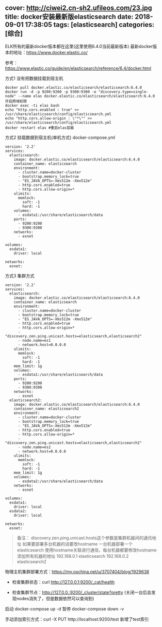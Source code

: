 cover: http://ciwei2.cn-sh2.ufileos.com/23.jpg
title: docker安装最新版elasticsearch
date: 2018-09-01 17:38:05
tags: [elasticsearch]
categories: [综合]
---
ELK所有的最新docker版本都在这里(这里使用6.4.0当前最新版本)
最新docker版本的地址：https://www.docker.elastic.co/
<!--more-->
参考：https://www.elastic.co/guide/en/elasticsearch/reference/6.4/docker.html

方式1 没有把数据挂载到宿主机
```
docker pull docker.elastic.co/elasticsearch/elasticsearch:6.4.0
docker run -d -p 9200:9200 -p 9300:9300 -e "discovery.type=single-node" --name elas docker.elastic.co/elasticsearch/elasticsearch:6.4.0
开启跨域权限
docker exec -ti elas bash
echo "http.cors.enabled : true" >> /usr/share/elasticsearch/config/elasticsearch.yml
echo "http.cors.allow-origin : \"*\"" >> /usr/share/elasticsearch/config/elasticsearch.yml
docker restart elas #重启elas容器
```

方式2 挂载数据到宿主机(单机方式)
docker-compose.yml

```
version: '2.2'
services:
  elasticsearch:
    image: docker.elastic.co/elasticsearch/elasticsearch:6.4.0
    container_name: elasticsearch
    environment:
      - cluster.name=docker-cluster
      - bootstrap.memory_lock=true
      - "ES_JAVA_OPTS=-Xms512m -Xmx512m"
      - http.cors.enabled=true
      - http.cors.allow-origin=*
    ulimits:
      memlock:
        soft: -1
        hard: -1
    volumes:
      - esdata1:/usr/share/elasticsearch/data
    ports:
      - 9200:9200
      - 9300:9300
    networks:
      - esnet

volumes:
  esdata1:
    driver: local

networks:
  esnet:
```

方式3 集群方式

```
version: '2.2'
services:
  elasticsearch:
    image: docker.elastic.co/elasticsearch/elasticsearch:6.4.0
    container_name: elasticsearch
    environment:
      - cluster.name=docker-cluster
      - bootstrap.memory_lock=true
      - "ES_JAVA_OPTS=-Xms512m -Xmx512m"
      - http.cors.enabled=true
      - http.cors.allow-origin=*
      - "discovery.zen.ping.unicast.hosts=elasticsearch,elasticsearch2"
      - node.name=es1
      - network.host=0.0.0.0
    ulimits:
      memlock:
        soft: -1
        hard: -1
    mem_limit: 1g    
    volumes:
      - esdata1:/usr/share/elasticsearch/data
    ports:
      - 9200:9200
      - 9300:9300
    networks:
      - esnet
  elasticsearch2:
    image: docker.elastic.co/elasticsearch/elasticsearch:6.4.0
    container_name: elasticsearch2
    environment:
      - cluster.name=docker-cluster
      - bootstrap.memory_lock=true
      - "ES_JAVA_OPTS=-Xms512m -Xmx512m"
      - http.cors.enabled=true
      - http.cors.allow-origin=*
      - "discovery.zen.ping.unicast.hosts=elasticsearch,elasticsearch2"
      - node.name=es2
      - network.host=0.0.0.0
    ulimits:
      memlock:
        soft: -1
        hard: -1
    mem_limit: 1g    
    volumes:
      - esdata2:/usr/share/elasticsearch/data
    networks:
      - esnet

volumes:
  esdata1:
    driver: local
  esdata2:
    driver: local

networks:
  esnet:
```

> 备注：
discovery.zen.ping.unicast.hosts这个参数是集群机器间的通讯地址 如果要部署多台机器的话要改hostname
一台机器部署一个elasticsearch
使用hostname关联进行通信，每台机器都要修改hostname添加所有机器的地址
192.168.0.1 elasticsearch
192.168.0.2 elasticsearch2

物理主机集群部署方式：https://my.oschina.net/u/3707404/blog/1929638

* 检查集群状态：curl http://127.0.0.1:9200/_cat/health

* 检查集群节点：http://127.0.0.:9200/_cluster/state?pretty (关闭一台后会发现nodes消失了，但是数据依然可以查询到)

启动
docker-compose up -d
暂停
docker-compose down -v

手动添加索引方式：curl -X PUT http://localhost:9200/test
新增了test索引